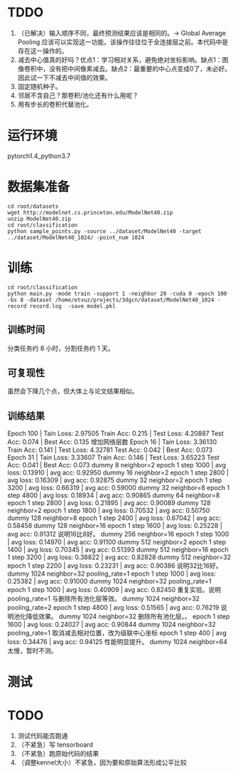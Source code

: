 # TDDO

1. （已解决）输入顺序不同，最终预测结果应该是相同的。-> Global Average Pooling 应该可以实现这一功能。该操作往往位于全连接层之前。本代码中是存在这一操作的。
2. 减去中心值真的好吗？优点1：学习相对关系，避免绝对坐标影响。缺点1：图像卷积中，没有把中间像素减去。缺点2：最重要的中心点变成0了，未必好。因此试一下不减去中间值的效果。
3. 固定随机种子。
4. 邻居不含自己？那卷积/池化还有什么用呢？
5. 用有步长的卷积代替池化。

# 运行环境

pytorch1.4_python3.7

# 数据集准备

```
cd root/datasets
wget http://modelnet.cs.princeton.edu/ModelNet40.zip
unzip ModelNet40.zip
cd root/classification
python sample_points.py -source ../dataset/ModelNet40 -target ../dataset/ModelNet40_1024/ -point_num 1024
```

# 训练

```
cd root/classification
python main.py -mode train -support 1 -neighbor 20 -cuda 0 -epoch 100 -bs 8 -dataset /home/etvuz/projects/3dgcn/dataset/ModelNet40_1024 -record record.log  -save model.pkl
```

## 训练时间

分类任务约 8 小时，分割任务约 1 天。

## 可复现性

虽然会下降几个点，但大体上与论文结果相似。

## 训练结果

Epoch 100 | Tain Loss: 2.97505 Train Acc: 0.215 | Test Loss: 4.20887 Test Acc: 0.074 | Best Acc: 0.135
增加网络层数 Epoch 16 | Tain Loss: 3.36130 Train Acc: 0.141 | Test Loss: 4.32781 Test Acc: 0.042 | Best Acc: 0.073
           Epoch 31 | Tain Loss: 3.33607 Train Acc: 0.146 | Test Loss: 3.65223 Test Acc: 0.041 | Best Acc: 0.073
dummy 8     neighbor=2                      epoch   1 step  1000 | avg loss: 0.13910 | avg acc: 0.92950
dummy 16    neighbor=2                      epoch   1 step  2800 | avg loss: 0.16309 | avg acc: 0.92875
dummy 32    neighbor=2                      epoch   1 step  3200 | avg loss: 0.66319 | avg acc: 0.59000
dummy 32    neighbor=8                      epoch   1 step  4800 | avg loss: 0.18934 | avg acc: 0.90865
dummy 64    neighbor=8                      epoch   1 step  2800 | avg loss: 0.21895 | avg acc: 0.90089
dummy 128   neighbor=2                      epoch   1 step  1800 | avg loss: 0.70532 | avg acc: 0.50750
dummy 128   neighbor=8                      epoch   1 step  2400 | avg loss: 0.67042 | avg acc: 0.58458
dummy 128   neighbor=16                     epoch   1 step  1600 | avg loss: 0.25228 | avg acc: 0.91312 说明16比8好。
dummy 256   neighbor=16                     epoch   1 step  1000 | avg loss: 0.14970 | avg acc: 0.91100
dummy 512   neighbor=2                      epoch   1 step  1400 | avg loss: 0.70345 | avg acc: 0.51393
dummy 512   neighbor=16                     epoch   1 step  3200 | avg loss: 0.38822 | avg acc: 0.82828
dummy 512   neighbor=32                     epoch   1 step  2200 | avg loss: 0.23231 | avg acc: 0.90386 说明32比16好。
dummy 1024  neighbor=32   pooling_rate=1    epoch   1 step  1000 | avg loss: 0.25382 | avg acc: 0.91000
dummy 1024  neighbor=32   pooling_rate=1    epoch   1 step  1000 | avg loss: 0.40909 | avg acc: 0.82450 重复实验。说明 pooling_rate=1 与删除所有池化层等效。
dummy 1024  neighbor=32   pooling_rate=2    epoch   1 step  4800 | avg loss: 0.51565 | avg acc: 0.76219 说明池化降低效果。
dummy 1024  neighbor=32   删除所有池化层。。                                 epoch   1 step  1600 | avg loss: 0.24027 | avg acc: 0.90844
dummy 1024  neighbor=32   pooling_rate=1    取消减去相对位置，改为级联中心坐标  epoch   1 step   400 | avg loss: 0.34476 | avg acc: 0.94125 性能明显提升。 
dummy 1024  neighbor=64   太慢，暂时不测。
# 测试

# TODO
1. 测试代码能否跑通
2. （不紧急）写 tensorboard
3. （不紧急）跑原始代码的结果
4. （调整kennel大小）不紧急，因为要和原始算法形成公平比较